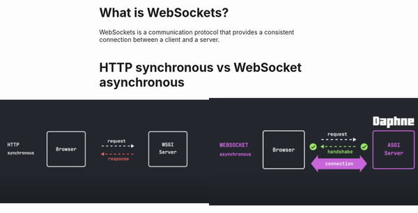 # What is WebSockets?
WebSockets is a communication protocol that provides a consistent connection between a client and a server.

# HTTP synchronous vs WebSocket asynchronous
<div style="display:flex; align-items:center; justify-content:center;">
  <img src="srcs/1.png" alt="HTTP synchronous">
  <img src="srcs/2.png" alt="WebSocket asynchronous">
</div>
